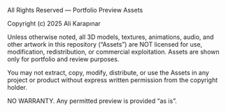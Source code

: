 All Rights Reserved — Portfolio Preview Assets

Copyright (c) 2025 Ali Karapınar

Unless otherwise noted, all 3D models, textures, animations, audio, and other artwork in this
repository (“Assets”) are NOT licensed for use, modification, redistribution, or commercial
exploitation. Assets are shown only for portfolio and review purposes.


You may not extract, copy, modify, distribute, or use the Assets in any project or product
without express written permission from the copyright holder.


NO WARRANTY. Any permitted preview is provided “as is”.